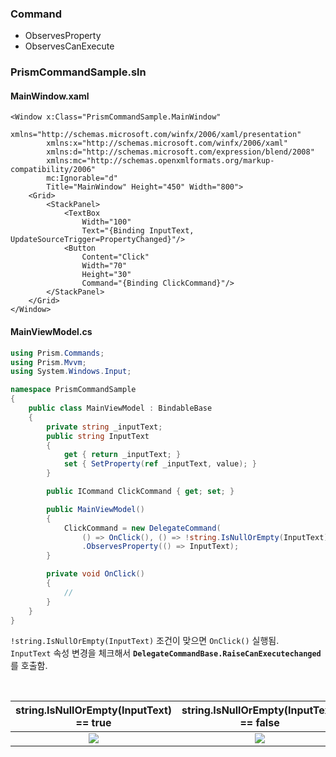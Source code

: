 ### Command

- ObservesProperty
- ObservesCanExecute 

### PrismCommandSample.sln

#### MainWindow.xaml
```xaml
<Window x:Class="PrismCommandSample.MainWindow"
        xmlns="http://schemas.microsoft.com/winfx/2006/xaml/presentation"
        xmlns:x="http://schemas.microsoft.com/winfx/2006/xaml"
        xmlns:d="http://schemas.microsoft.com/expression/blend/2008"
        xmlns:mc="http://schemas.openxmlformats.org/markup-compatibility/2006"
        mc:Ignorable="d"
        Title="MainWindow" Height="450" Width="800">
    <Grid>
        <StackPanel>
            <TextBox
                Width="100"
                Text="{Binding InputText, UpdateSourceTrigger=PropertyChanged}"/>
            <Button 
                Content="Click"
                Width="70"
                Height="30"
                Command="{Binding ClickCommand}"/>
        </StackPanel>
    </Grid>
</Window>
```

#### MainViewModel.cs
```csharp
using Prism.Commands;
using Prism.Mvvm;
using System.Windows.Input;

namespace PrismCommandSample
{
    public class MainViewModel : BindableBase
    {
        private string _inputText;
        public string InputText
        {
            get { return _inputText; }
            set { SetProperty(ref _inputText, value); }
        }

        public ICommand ClickCommand { get; set; }

        public MainViewModel()
        {
            ClickCommand = new DelegateCommand(
                () => OnClick(), () => !string.IsNullOrEmpty(InputText))
                .ObservesProperty(() => InputText);
        }

        private void OnClick()
        {
            //
        }
    }
}
```
`!string.IsNullOrEmpty(InputText)` 조건이 맞으면 `OnClick()` 실행됨.  
`InputText` 속성 변경을 체크해서 **`DelegateCommandBase.RaiseCanExecutechanged`** 를 호출함.

<br>

|string.IsNullOrEmpty(InputText) == true|string.IsNullOrEmpty(InputText) == false|
|:----:|:----:|
|![][image1]|![][image2]|

[image1]: https://user-images.githubusercontent.com/74305823/177899124-3ea20685-e922-47a2-a4ac-e1571adc77a6.png
[image2]: https://user-images.githubusercontent.com/74305823/177899140-f5aafaeb-4f6b-4582-943b-e6302cb4b82c.png

